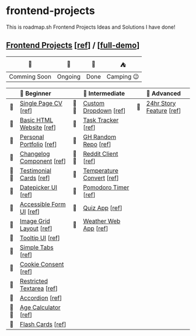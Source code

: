 # frontend-projects

This is roadmap.sh Frontend Projects Ideas and Solutions I have done!

## [Frontend Projects][Frontend Projects] [[ref][ref-frontend]] / [[full-demo][full-demo]]

|      🚩      |   🎪    |  🎉  |       ⛺       |
| :----------: | :-----: | :--: | :------------: |
| Comming Soon | Ongoing | Done | Camping :wink: |

|      | 🌱 Beginner                                                                      |      | 🍃 Intermediate                                                                      |     | 🍁 Advanced                                                             |
| :--: | :------------------------------------------------------------------------------- | :--: | :----------------------------------------------------------------------------------- | :-: | :---------------------------------------------------------------------- |
|  🎉  | [Single Page CV][demo-single-page-cv] [[ref][ref-single-page-cv]]                | 🎉⛺ | [Custom Dropdown][demo-custom-dropdown] [[ref][ref-custom-dropdown]]                 | 🎪  | [24hr Story Feature][demo-stories-feature] [[ref][ref-stories-feature]] |
|  🎉  | [Basic HTML Website][demo-basic-html-website] [[ref][ref-basic-html-website]]    |  🎉  | [Task Tracker][demo-task-tracker-js] [[ref][ref-task-tracker-js]]                    |     |
|  🎉  | [Personal Portfolio][demo-personal-portfolio] [[ref][ref-personal-portfolio]]    |  🎉  | [GH Random Repo][demo-github-random-repo] [[ref][ref-github-random-repo]]            |     |
|  🎉  | [Changelog Component][demo-changelog-component] [[ref][ref-changelog-component]] | 🎉⛺ | [Reddit Client][demo-reddit-client] [[ref][ref-reddit-client]]                       |     |
| 🎉⛺ | [Testimonial Cards][demo-testimonial-cards] [[ref][ref-testimonial-cards]]       |  🎉  | [Temperature Convert][demo-temperature-converter] [[ref][ref-temperature-converter]] |     |
|  🎉  | [Datepicker UI][demo-datepicker-ui] [[ref][ref-datepicker-ui]]                   |  🎉  | [Pomodoro Timer][demo-pomodoro-timer] [[ref][ref-pomodoro-timer]]                    |     |
|  🎉  | [Accessible Form UI][demo-accessible-form-ui] [[ref][ref-accessible-form-ui]]    |  🎉  | [Quiz App][demo-quiz-app] [[ref][ref-quiz-app]]                                      |     |
|  🎉  | [Image Grid Layout][demo-image-grid] [[ref][ref-image-grid]]                     |  🎉  | [Weather Web App][demo-weather-app] [[ref][ref-weather-app]]                         |     |
|  🎉  | [Tooltip UI][demo-tooltip-ui] [[ref][ref-tooltip-ui]]                            |      |                                                                                      |     |
|  🎉  | [Simple Tabs][demo-simple-tabs] [[ref][ref-simple-tabs]]                         |      |                                                                                      |     |
|  🎉  | [Cookie Consent][demo-cookie-consent] [[ref][ref-cookie-consent]]                |      |                                                                                      |     |
|  🎉  | [Restricted Textarea][demo-restricted-textarea] [[ref][ref-restricted-textarea]] |      |                                                                                      |     |
|  🎉  | [Accordion][demo-accordion] [[ref][ref-accordion]]                               |      |                                                                                      |     |
| 🎉⛺ | [Age Calculator][demo-age-calculator] [[ref][ref-age-calculator]]                |      |                                                                                      |     |
|  🎉  | [Flash Cards][demo-flash-cards] [[ref][ref-flash-cards]]                         |      |                                                                                      |     |

[Frontend Projects]: https://github.com/Pine1611/frontend-projects/blob/main/README.md
[ref-frontend]: https://roadmap.sh/frontend/projects
[full-demo]: https://pine1611.github.io/frontend-projects
[ref-single-page-cv]: https://roadmap.sh/projects/single-page-cv
[demo-single-page-cv]: https://pine1611.github.io/frontend-projects/01-single-page-cv/public
[ref-basic-html-website]: https://roadmap.sh/projects/basic-html-website
[demo-basic-html-website]: https://pine1611.github.io/frontend-projects/02-basic-html-website/public
[ref-personal-portfolio]: https://roadmap.sh/projects/portfolio-website
[demo-personal-portfolio]: https://pine1611.github.io/frontend-projects/03-personal-portfolio/public
[ref-changelog-component]: https://roadmap.sh/projects/changelog-component
[demo-changelog-component]: https://pine1611.github.io/frontend-projects/04-changelog-component/public
[ref-testimonial-cards]: https://roadmap.sh/projects/testimonial-cards
[demo-testimonial-cards]: https://pine1611.github.io/frontend-projects/05-testimonial-cards/public
[ref-datepicker-ui]: https://roadmap.sh/projects/datepicker-ui
[demo-datepicker-ui]: https://pine1611.github.io/frontend-projects/06-datepicker-ui/public
[ref-accessible-form-ui]: https://roadmap.sh/projects/accessible-form-ui
[demo-accessible-form-ui]: https://pine1611.github.io/frontend-projects/07-accessible-form-ui/public
[ref-image-grid]: https://roadmap.sh/projects/image-grid
[demo-image-grid]: https://pine1611.github.io/frontend-projects/08-image-grid-layout/public
[ref-tooltip-ui]: https://roadmap.sh/projects/tooltip-ui
[demo-tooltip-ui]: https://pine1611.github.io/frontend-projects/09-tooltip-ui/public
[ref-simple-tabs]: https://roadmap.sh/projects/simple-tabs
[demo-simple-tabs]: https://pine1611.github.io/frontend-projects/10-simple-tabs/public
[ref-cookie-consent]: https://roadmap.sh/projects/cookie-consent
[demo-cookie-consent]: https://pine1611.github.io/frontend-projects/11-cookie-consent/public
[ref-restricted-textarea]: https://roadmap.sh/projects/restricted-textarea
[demo-restricted-textarea]: https://pine1611.github.io/frontend-projects/12-restricted-textarea/public
[ref-accordion]: https://roadmap.sh/projects/accordion
[demo-accordion]: https://pine1611.github.io/frontend-projects/13-accordion/public
[ref-age-calculator]: https://roadmap.sh/projects/age-calculator
[demo-age-calculator]: https://pine1611.github.io/frontend-projects/14-age-calculator/public
[ref-flash-cards]: https://roadmap.sh/projects/flash-cards
[demo-flash-cards]: https://pine1611.github.io/frontend-projects/15-flash-cards/public
[ref-custom-dropdown]: https://roadmap.sh/projects/custom-dropdown
[demo-custom-dropdown]: https://pine1611.github.io/frontend-projects/16-custom-dropdown/public
[ref-task-tracker-js]: https://roadmap.sh/projects/task-tracker-js
[demo-task-tracker-js]: https://pine1611.github.io/frontend-projects/17-task-tracker/public
[ref-github-random-repo]: https://roadmap.sh/projects/github-random-repo
[demo-github-random-repo]: https://pine1611.github.io/frontend-projects/18-random-repository-gh/public
[ref-reddit-client]: https://roadmap.sh/projects/reddit-client
[demo-reddit-client]: https://pine1611.github.io/frontend-projects/19-reddit-client/public
[ref-temperature-converter]: https://roadmap.sh/projects/temperature-converter
[demo-temperature-converter]: https://pine1611.github.io/frontend-projects/20-temperature-converter/public
[ref-pomodoro-timer]: https://roadmap.sh/projects/pomodoro-timer
[demo-pomodoro-timer]: https://pine1611.github.io/frontend-projects/21-pomodoro-timer/public/pomodoro.html
[ref-quiz-app]: https://roadmap.sh/projects/quiz-app
[demo-quiz-app]: https://pine1611.github.io/frontend-projects/22-quiz-app/public
[ref-weather-app]: https://roadmap.sh/projects/weather-app
[demo-weather-app]: https://pine1611.github.io/frontend-projects/23-weather-app/public
[ref-stories-feature]: https://roadmap.sh/projects/stories-feature
[demo-stories-feature]: https://pine1611.github.io/frontend-projects/
